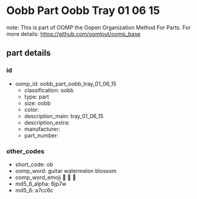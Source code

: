 # Oobb Part Oobb Tray 01 06 15  

note: This is part of OOMP the Oopen Organization Method For Parts. For more details: https://github.com/oomlout/oomp_base

##  part details





### id
* oomp_id: oobb_part_oobb_tray_01_06_15
  * classification: oobb
  * type: part
  * size: oobb
  * color: 
  * description_main: tray_01_06_15
  * description_extra: 
  * manufacturer: 
  * part_number: 

### other_codes
* short_code: ob
* oomp_word: guitar watermelon blossom
* oomp_word_emoji :guitar: :watermelon: :blossom:
* md5_6_alpha: 6jp7w
* md5_6: a7cc6c